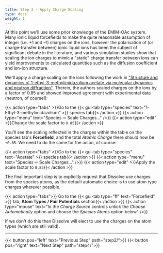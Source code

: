 ```yaml
---
title: Step 3 - Apply Charge Scaling
type: docs
weight: 1
---
```


At this point we'll use some prior knowledge of the EMIM-OAc system. Many ionic liquid forcefields to make the quite reasonable assumption of integer (i.e. +1 and &ndash;1) charges on the ions, however the polarisation of (or charge-transfer between) ionic liquid ions has been the subject of significant debate in the literature, and various simulation studies show that scaling the ion charges to mimic a "static" charge transfer between ions can yield improvements to calculated quantities such as the diffusion coefficient and ion-ion structure.

We'll apply a charge scaling on the ions following the work in ["Structure and dynamics of 1-ethyl-3-methylimidazolium acetate via molecular dynamics and neutron diffraction"](https://dx.doi.org/10.1021/jp102180q). Therein, the authors scaled charges on the ions by a factor of 0.85 and showed improved agreement with experimental data (neutron, of course!):

{{< action type="tabs" >}}Go to the {{< gui-tab type="species" text="1-Ethyl-3-methylimidazolium" >}} species tab{{< /action >}}
{{< action type="menu" text="Species &#8680; Scale Charges..." />}}
{{< action type="edit" >}}Change the scale factor to `0.85`{{< /action >}}

You'll see the scaling reflected in the charges within the table on the species tab's **Forcefield**, and the total _Atomic Charge_ there should now be `+0.85`. We need to do the same for the anion, of course:

{{< action type="tabs" >}}Go to the {{< gui-tab type="species" text="Acetate" >}} species tab{{< /action >}}
{{< action type="menu" text="Species &#8680; Scale Charges..." />}}
{{< action type="edit" >}}Apply the scale factor to `0.85`{{< /action >}}

The final important step is to explicitly request that Dissolve use charges from the species atoms, as the default automatic choice is to use atom type charges wherever possible.

{{< action type="tabs">}} Go to the {{< gui-tab type="ff" text="Forcefield" >}} tab, **Atom Types / Pair Potentials** section{{< /action >}}
{{< action type="mouse" text="In the _Charge Source_ controls untick the _Choose Automatically_ option and choose the _Species Atoms_ option below" />}}

If we don't do this then Dissolve will elect to use the charges on the atom types (which are still valid).

* * *
{{< button pos="left" text="Previous Step" path="step2/">}}
{{< button pos="right" text="Next Step" path="step4/">}}
